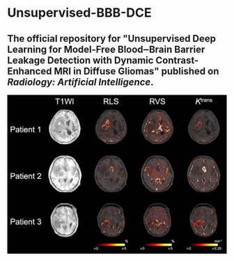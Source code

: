 # Unsupervised-BBB-DCE
## The official repository for "Unsupervised Deep Learning for Model-Free Blood‒Brain Barrier Leakage Detection with Dynamic Contrast-Enhanced MRI in Diffuse Gliomas" published on _Radiology: Artificial Intelligence_.
![Sample Figure](Figure2.png)
